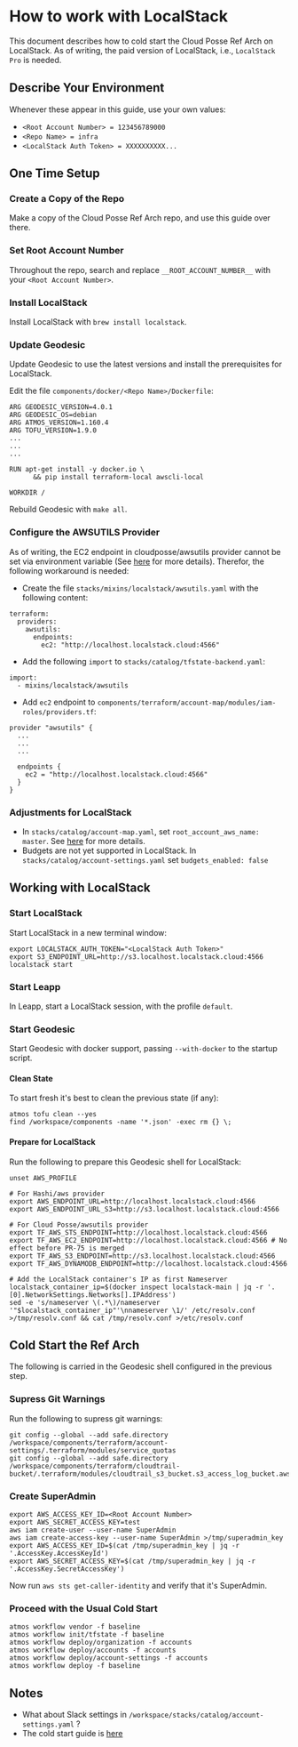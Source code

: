 # How to work with LocalStack

This document describes how to cold start the Cloud Posse Ref Arch on LocalStack. As of writing,
the paid version of LocalStack, i.e., `LocalStack Pro` is needed.

## Describe Your Environment
Whenever these appear in this guide, use your own values:
* `<Root Account Number> = 123456789000`
* `<Repo Name> = infra`
* `<LocalStack Auth Token> = XXXXXXXXXX...`

## One Time Setup
### Create a Copy of the Repo
Make a copy of the Cloud Posse Ref Arch repo, and use this guide over there.

### Set Root Account Number
Throughout the repo, search and replace `__ROOT_ACCOUNT_NUMBER__` with your `<Root Account Number>`.

### Install LocalStack
Install LocalStack with `brew install localstack`.

### Update Geodesic
Update Geodesic to use the latest versions and install the prerequisites for LocalStack.

Edit the file `components/docker/<Repo Name>/Dockerfile`:
```
ARG GEODESIC_VERSION=4.0.1
ARG GEODESIC_OS=debian
ARG ATMOS_VERSION=1.160.4
ARG TOFU_VERSION=1.9.0
...
...
...

RUN apt-get install -y docker.io \
      && pip install terraform-local awscli-local

WORKDIR /
```

Rebuild Geodesic with `make all`.

### Configure the AWSUTILS Provider
As of writing, the EC2 endpoint in cloudposse/awsutils provider cannot be set via environment variable
(See [here](https://github.com/cloudposse/terraform-provider-awsutils/pull/75) for more details).
Therefor, the following workaround is needed:

* Create the file `stacks/mixins/localstack/awsutils.yaml` with the following content:
```
terraform:
  providers:
    awsutils:
      endpoints:
        ec2: "http://localhost.localstack.cloud:4566"
```

* Add the following `import` to `stacks/catalog/tfstate-backend.yaml`:
```
import:
  - mixins/localstack/awsutils
```


* Add `ec2` endpoint to `components/terraform/account-map/modules/iam-roles/providers.tf`:
```
provider "awsutils" {
  ...
  ...
  ...

  endpoints {
    ec2 = "http://localhost.localstack.cloud:4566"
  }
}
```

### Adjustments for LocalStack
* In `stacks/catalog/account-map.yaml`, set `root_account_aws_name: master`. See [here](https://github.com/orgs/cloudposse/discussions/40) for more details.
* Budgets are not yet supported in LocalStack. In `stacks/catalog/account-settings.yaml` set `budgets_enabled: false`

## Working with LocalStack
### Start LocalStack
Start LocalStack in a new terminal window:
```
export LOCALSTACK_AUTH_TOKEN="<LocalStack Auth Token>"
export S3_ENDPOINT_URL=http://s3.localhost.localstack.cloud:4566
localstack start
```

### Start Leapp
In Leapp, start a LocalStack session, with the profile `default`.

### Start Geodesic
Start Geodesic with docker support, passing `--with-docker` to the startup script.

#### Clean State
To start fresh it's best to clean the previous state (if any):
```
atmos tofu clean --yes
find /workspace/components -name '*.json' -exec rm {} \;
```

#### Prepare for LocalStack
Run the following to prepare this Geodesic shell for LocalStack:

```
unset AWS_PROFILE

# For Hashi/aws provider
export AWS_ENDPOINT_URL=http://localhost.localstack.cloud:4566
export AWS_ENDPOINT_URL_S3=http://s3.localhost.localstack.cloud:4566

# For Cloud Posse/awsutils provider
export TF_AWS_STS_ENDPOINT=http://localhost.localstack.cloud:4566
export TF_AWS_EC2_ENDPOINT=http://localhost.localstack.cloud:4566 # No effect before PR-75 is merged
export TF_AWS_S3_ENDPOINT=http://s3.localhost.localstack.cloud:4566
export TF_AWS_DYNAMODB_ENDPOINT=http://localhost.localstack.cloud:4566

# Add the LocalStack container's IP as first Nameserver
localstack_container_ip=$(docker inspect localstack-main | jq -r '.[0].NetworkSettings.Networks[].IPAddress')
sed -e 's/nameserver \(.*\)/nameserver '"$localstack_container_ip"'\nnameserver \1/' /etc/resolv.conf >/tmp/resolv.conf && cat /tmp/resolv.conf >/etc/resolv.conf
```

## Cold Start the Ref Arch
The following is carried in the Geodesic shell configured in the previous step.

### Supress Git Warnings
Run the following to supress git warnings:
```
git config --global --add safe.directory /workspace/components/terraform/account-settings/.terraform/modules/service_quotas
git config --global --add safe.directory /workspace/components/terraform/cloudtrail-bucket/.terraform/modules/cloudtrail_s3_bucket.s3_access_log_bucket.aws_s3_bucket.s3_user.s3_user
```

### Create SuperAdmin
```
export AWS_ACCESS_KEY_ID=<Root Account Number>
export AWS_SECRET_ACCESS_KEY=test
aws iam create-user --user-name SuperAdmin
aws iam create-access-key --user-name SuperAdmin >/tmp/superadmin_key
export AWS_ACCESS_KEY_ID=$(cat /tmp/superadmin_key | jq -r '.AccessKey.AccessKeyId')
export AWS_SECRET_ACCESS_KEY=$(cat /tmp/superadmin_key | jq -r '.AccessKey.SecretAccessKey')
```
Now run `aws sts get-caller-identity` and verify that it's SuperAdmin.

### Proceed with the Usual Cold Start
```
atmos workflow vendor -f baseline
atmos workflow init/tfstate -f baseline
atmos workflow deploy/organization -f accounts
atmos workflow deploy/accounts -f accounts
atmos workflow deploy/account-settings -f accounts
atmos workflow deploy -f baseline
```

## Notes
* What about Slack settings in `/workspace/stacks/catalog/account-settings.yaml` ?
* The cold start guide is [here](https://docs.cloudposse.com/layers/accounts/tutorials/manual-configuration/)


